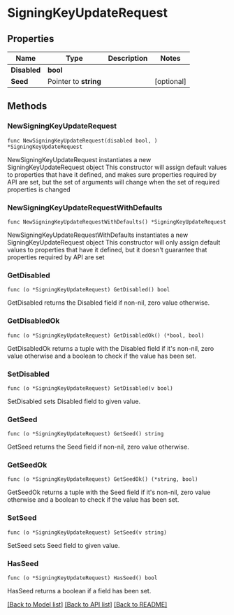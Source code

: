 # SigningKeyUpdateRequest

## Properties

Name | Type | Description | Notes
------------ | ------------- | ------------- | -------------
**Disabled** | **bool** |  | 
**Seed** | Pointer to **string** |  | [optional] 

## Methods

### NewSigningKeyUpdateRequest

`func NewSigningKeyUpdateRequest(disabled bool, ) *SigningKeyUpdateRequest`

NewSigningKeyUpdateRequest instantiates a new SigningKeyUpdateRequest object
This constructor will assign default values to properties that have it defined,
and makes sure properties required by API are set, but the set of arguments
will change when the set of required properties is changed

### NewSigningKeyUpdateRequestWithDefaults

`func NewSigningKeyUpdateRequestWithDefaults() *SigningKeyUpdateRequest`

NewSigningKeyUpdateRequestWithDefaults instantiates a new SigningKeyUpdateRequest object
This constructor will only assign default values to properties that have it defined,
but it doesn't guarantee that properties required by API are set

### GetDisabled

`func (o *SigningKeyUpdateRequest) GetDisabled() bool`

GetDisabled returns the Disabled field if non-nil, zero value otherwise.

### GetDisabledOk

`func (o *SigningKeyUpdateRequest) GetDisabledOk() (*bool, bool)`

GetDisabledOk returns a tuple with the Disabled field if it's non-nil, zero value otherwise
and a boolean to check if the value has been set.

### SetDisabled

`func (o *SigningKeyUpdateRequest) SetDisabled(v bool)`

SetDisabled sets Disabled field to given value.


### GetSeed

`func (o *SigningKeyUpdateRequest) GetSeed() string`

GetSeed returns the Seed field if non-nil, zero value otherwise.

### GetSeedOk

`func (o *SigningKeyUpdateRequest) GetSeedOk() (*string, bool)`

GetSeedOk returns a tuple with the Seed field if it's non-nil, zero value otherwise
and a boolean to check if the value has been set.

### SetSeed

`func (o *SigningKeyUpdateRequest) SetSeed(v string)`

SetSeed sets Seed field to given value.

### HasSeed

`func (o *SigningKeyUpdateRequest) HasSeed() bool`

HasSeed returns a boolean if a field has been set.


[[Back to Model list]](../README.md#documentation-for-models) [[Back to API list]](../README.md#documentation-for-api-endpoints) [[Back to README]](../README.md)


